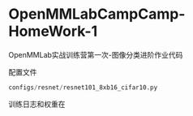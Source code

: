 # OpenMMLabCampCamp-HomeWork-1
OpenMMLab实战训练营第一次-图像分类进阶作业代码

配置文件

```python
configs/resnet/resnet101_8xb16_cifar10.py
```

训练日志和权重在

